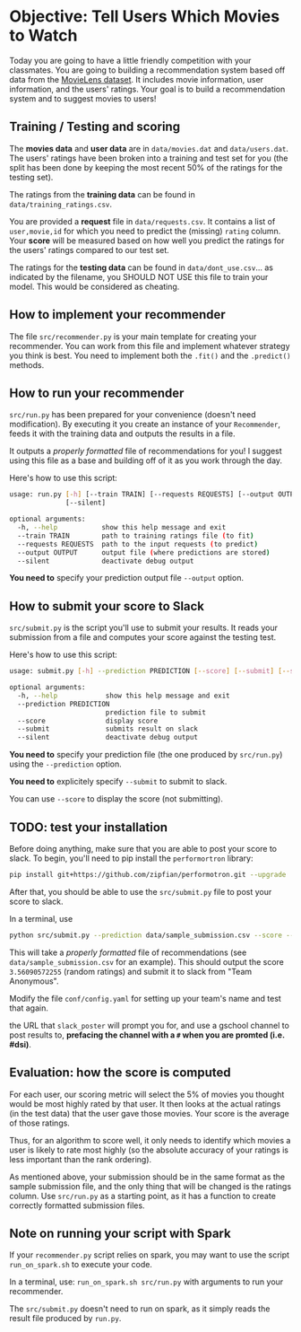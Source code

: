 # Objective: Tell Users Which Movies to Watch

Today you are going to have a little friendly competition with your classmates.
You are going to building a recommendation system based off data from the
[MovieLens dataset](http://grouplens.org/datasets/movielens/). It includes movie
information, user information, and the users' ratings. Your goal is to build a
recommendation system and to suggest movies to users!


## Training / Testing and scoring

The **movies data** and **user data** are in `data/movies.dat` and `data/users.dat`. The users'
ratings have been broken into a training and test set for you (the split has been done by keeping the most recent 50% of the ratings for the testing set).

The ratings from the **training data** can be found in `data/training_ratings.csv`.

You are provided a **request** file in `data/requests.csv`. It contains a list of `user,movie,id` for which you need to predict the (missing) `rating` column. Your **score** will be measured based on how well you predict the ratings for the users' ratings compared to our test set.

The ratings for the **testing data** can be found in `data/dont_use.csv`... as indicated by the filename, you SHOULD NOT USE this file to train your model. This would be considered as cheating.


## How to implement your recommender

The file `src/recommender.py` is your main template for creating your recommender. You can work from this file and implement whatever strategy you think is best. You need to implement both the `.fit()` and the `.predict()` methods.


## How to run your recommender

`src/run.py` has been prepared for your convenience (doesn't need modification). By executing it you create an instance of your `Recommender`, feeds it with the training data and outputs the results in a file.

It outputs a _properly formatted_ file of recommendations for you! I suggest using this file as a base and building off of it as you work through the day.

  Here's how to use this script:
  ```bash
  usage: run.py [-h] [--train TRAIN] [--requests REQUESTS] [--output OUTPUT]
                [--silent]

  optional arguments:
    -h, --help           show this help message and exit
    --train TRAIN        path to training ratings file (to fit)
    --requests REQUESTS  path to the input requests (to predict)
    --output OUTPUT      output file (where predictions are stored)
    --silent             deactivate debug output
  ```

**You need to** specify your prediction output file `--output` option.


## How to submit your score to Slack

`src/submit.py` is the script you'll use to submit your results. It reads your submission from a file and computes your score against the testing test.

  Here's how to use this script:
  ```bash
  usage: submit.py [-h] --prediction PREDICTION [--score] [--submit] [--silent]

  optional arguments:
    -h, --help            show this help message and exit
    --prediction PREDICTION
                          prediction file to submit
    --score               display score
    --submit              submits result on slack
    --silent              deactivate debug output
  ```

**You need to** specify your prediction file (the one produced by `src/run.py`) using the `--prediction` option.

**You need to** explicitely specify `--submit` to submit to slack.

You can use `--score` to display the score (not submitting).


## TODO: test your installation

Before doing anything, make sure that you are able to post your score to slack. To begin, you'll need to pip install the `performortron` library:

```bash
pip install git+https://github.com/zipfian/performotron.git --upgrade
```

After that, you should be able to use the `src/submit.py` file to post your score to slack.

In a terminal, use

```bash
python src/submit.py --prediction data/sample_submission.csv --score --submit
```

This will take a _properly formatted_ file of recommendations (see `data/sample_submission.csv` for an
example). This should output the score `3.56090572255` (random ratings) and submit it to slack from "Team Anonymous".

Modify the file `conf/config.yaml` for setting up your team's name and test that again.

the URL that `slack_poster` will prompt you for, and use a gschool channel to
post results to, **prefacing the channel with a `#` when you are promted
(i.e. #dsi)**.


## Evaluation: how the score is computed

For each user, our scoring metric will select the 5% of movies you thought would be most highly rated by that user. It then looks at the actual ratings (in the test data) that the user gave those movies.  Your score is the average of those ratings.

Thus, for an algorithm to score well, it only needs to identify which movies a user is likely to rate most highly (so the absolute accuracy of your ratings is less important than the rank ordering).

As mentioned above, your submission should be in the same format as the sample
submission file, and the only thing that will be changed is the ratings column.
Use `src/run.py` as a starting point, as it has a function to create
correctly formatted submission files.


## Note on running your script with Spark

If your `recommender.py` script relies on spark, you may want to use the script `run_on_spark.sh` to execute your code.

In a terminal, use: `run_on_spark.sh src/run.py` with arguments to run your recommender.

The `src/submit.py` doesn't need to run on spark, as it simply reads the result file produced by `run.py`.

